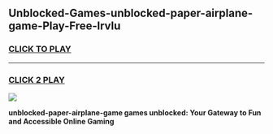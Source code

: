 
## Unblocked-Games-unblocked-paper-airplane-game-Play-Free-lrvlu
<h3>
<a href="https://premium76.site?title=unblocked-paper-airplane-game&ref=23A">CLICK TO PLAY</a></h3>
<hr>

<h3>
<a href="https://premium76.site?title=unblocked-paper-airplane-game&ref=23A">CLICK 2 PLAY</a>
  
</h3>

<a href="https://premium76.site?title=unblocked-paper-airplane-game&ref=23A"><img src="https://clearcache.store/games.png"></a>


**unblocked-paper-airplane-game games unblocked: Your Gateway to Fun and Accessible Online Gaming**
